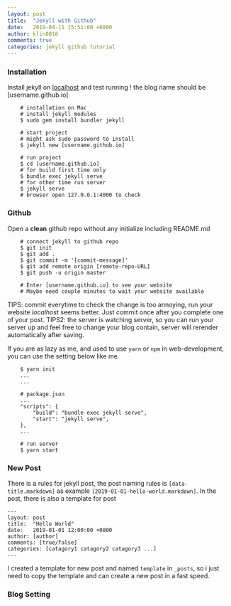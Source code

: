 ```yaml
---
layout: post
title:  "Jekyll with Github"
date:   2019-04-11 15:51:00 +0800
author: klin0816
comments: true
categories: jekyll github tutorial
---
```

### Installation
Install jekyll on [localhost](http://localhost) and test running
! the blog name should be [username.github.io]
```shell
    # installation on Mac
    # install jekyll modules
    $ sudo gem install bundler jekyll
    
    # start project
    # might ask sudo password to install
    $ jekyll new [username.github.io]
    
    # run project
    $ cd [username.github.io]
	# for build first time only
	$ bundle exec jekyll serve
	# for other time run server
	$ jekyll serve
    # browser open 127.0.0.1:4000 to check 
```

### Github
Open a **clean** github repo without any initialize including README.md
```shell
    # connect jekyll to github repo
    $ git init
    $ git add .
    $ git commit -m '[commit-message]'
    $ git add remote origin [remote-repo-URL]
    $ git push -u origin master
    
    # Enter [username.github.io] to see your website
    # Maybe need couple minutes to wait your website available
```

TIPS: commit everytime to check the change is too annoying, run your website *localhost* seems better. Just commit once after you complete one of your post.
TIPS2: the server is watching server, so you can run your server up and feel free to change your blog contain, server will rerender automatically after saving.

If you are as lazy as me, and used to use `yarn` or `npm` in web-development, you can use the setting below like me.
```shell
	$ yarn init
	...
	...

	# package.json
	...
	"scripts": {
		"build": "bundle exec jekyll serve",
		"start": "jekyll serve",
	},
	...

	# run server
	$ yarn start
```

### New Post
There is a rules for jekyll post, the post naming rules is `[data-title.markdown]` as example `[2019-01-01-hello-world.markdown]`.
In the post, there is also a template for post
```
---
layout: post
title:  "Hello World"
date:   2019-01-01 12:00:00 +0800
author: [author]
comments: [true/false]
categories: [catagory1 catagory2 catagory3 ...]
---
```
I created a template for new post and named `template` in `_posts`, so i just need to copy the template and can create a new post in a fast speed.

### Blog Setting

